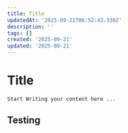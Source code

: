 ```yaml
---
title: Title
updatedAt: '2025-09-21T06:52:43.330Z'
description: ''
tags: []
created: '2025-09-21'
updated: '2025-09-21'
---
```

# Title

```
Start Writing your content here ...
```

## Testing

